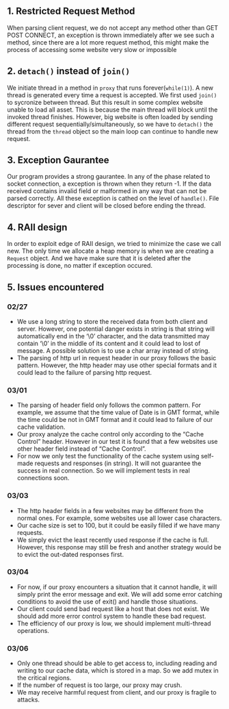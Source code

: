 ## 1. Restricted Request Method
When parsing client request, we do not accept any method other than GET POST CONNECT, an exception is thrown immediately after we see such a method, since there are a lot more request method, this might make the process of accessing some website very slow or impossible

## 2. `detach()` instead of `join()`
We initiate thread in a method in `proxy` that runs forever(`while(1)`). A new thread is generated every time a request is accepted. We first used `join()` to sycronize between thread. But this result in some complex website unable to load all asset. This is because the main thread will block until the invoked thread finishes. However, big website is often loaded by sending different request sequentially/simultaneously, so we have to `detach()` the thread from the `thread` object so the main loop can continue to handle new request.

## 3. Exception Gaurantee
Our program provides a strong gaurantee. In any of the phase related to socket connection, a exception is thrown when they return -1. If the data received contains invalid field or malformed in any way that can not be parsed correctly. All these exception is cathed on the level of `handle()`. File descriptor for sever and client will be closed before ending the thread.

## 4. RAII design
In order to exploit edge of RAII design, we tried to minimize the case we call new. The only time we allocate a heap memory is when we are creating a `Request` object. And we have make sure that it is deleted after the processing is done, no matter if exception occured.

## 5. Issues encountered
### 02/27
- We use a long string to store the received data from both client and server. However, one potential danger exists in string is that string will automatically end in the ‘\0’ character, and the data transmitted may contain ‘\0’ in the middle of its content and it could lead to lost of message. A possible solution is to use a char array instead of string.
- The parsing of http url in request header in our proxy follows the basic pattern. However, the http header may use other special formats and it could lead to the failure of parsing http request.

### 03/01
- The parsing of header field only follows the common pattern. For example, we assume that the time value of Date is in GMT format, while the time could be not in GMT format and it could lead to failure of our cache validation.
- Our proxy analyze the cache control only according to the “Cache Control” header. However in our test it is found that a few websites use other header field instead of “Cache Control”.
- For now we only test the functionality of the cache system using self-made requests and responses (in string). It will not guarantee the success in real connection. So we will implement tests in real connections soon.  

### 03/03
- The http header fields in a few websites may be different from the normal ones. For example, some websites use all lower case characters.
- Our cache size is set to 100, but it could be easily filled if we have many requests.
- We simply evict the least recently used response if the cache is full. However, this response may still be fresh and another strategy would be to evict the out-dated responses first.

### 03/04
- For now, if our proxy encounters a situation that it cannot handle, it will simply print the error message and exit. We will add some error catching conditions to avoid the use of exit() and handle those situations.
- Our client could send bad request like a host that does not exist. We should add more error control system to handle these bad request.
- The efficiency of our proxy is low, we should implement multi-thread operations.

### 03/06
- Only one thread should be able to get access to, including reading and writing to our cache data, which is stored in a map. So we add mutex in the critical regions.
- If the number of request is too large, our proxy may crush.
- We may receive harmful request from client, and our proxy is fragile to attacks.
